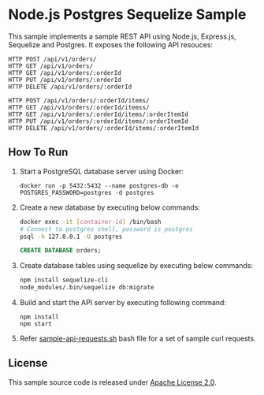 # Node.js Postgres Sequelize Sample

This sample implements a sample REST API using Node.js, Express.js, Sequelize and Postgres. It exposes the following API resouces:

```
HTTP POST /api/v1/orders/
HTTP GET /api/v1/orders/
HTTP GET /api/v1/orders/:orderId
HTTP PUT /api/v1/orders/:orderId
HTTP DELETE /api/v1/orders/:orderId

HTTP POST /api/v1/orders/:orderId/items/
HTTP GET /api/v1/orders/:orderId/itemss/
HTTP GET /api/v1/orders/:orderId/items/:orderItemId
HTTP PUT /api/v1/orders/:orderId/items/:orderItemId
HTTP DELETE /api/v1/orders/:orderId/items/:orderItemId
```

## How To Run

1. Start a PostgreSQL database server using Docker:

   ```
   docker run -p 5432:5432 --name postgres-db -e POSTGRES_PASSWORD=postgres -d postgres
   ```

2. Create a new database by executing below commands:
   
   ```bash
   docker exec -it [container-id] /bin/bash
   # Connect to postgres shell, password is postgres
   psql -h 127.0.0.1 -U postgres 
   ```

   ```SQL
   CREATE DATABASE orders;
   ```

3. Create database tables using sequelize by executing below commands:

   ```bash
   npm install sequelize-cli 
   node_modules/.bin/sequelize db:migrate
   
   ```

4. Build and start the API server by executing following command:

   ```
   npm install
   npm start
   ```

5. Refer [sample-api-requests.sh](/sequelize/sample-api-requests.sh) bash file for a set of sample curl requests.

## License
This sample source code is released under [Apache License 2.0](https://www.apache.org/licenses/LICENSE-2.0).
